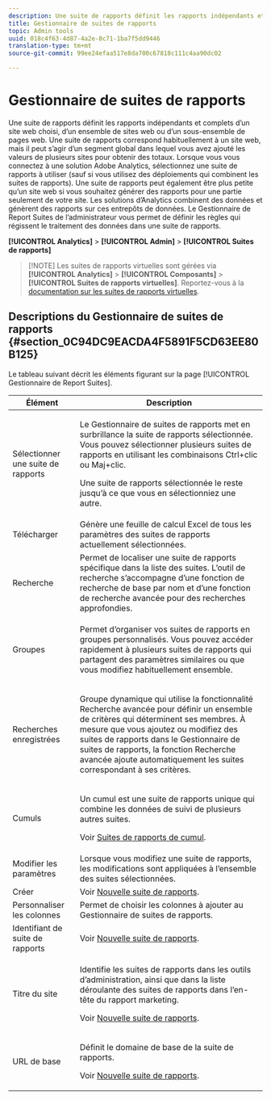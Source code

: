```yaml
---
description: Une suite de rapports définit les rapports indépendants et complets d’un site web choisi, d’un ensemble de sites web ou d’un sous-ensemble de pages Web. Une suite de rapports correspond habituellement à un site web, mais il peut s’agir d’un segment global dans lequel vous avez ajouté les valeurs de plusieurs sites pour obtenir des totaux. Lorsque vous vous connectez à une solution Adobe Analytics, sélectionnez une suite de rapports à utiliser (sauf si vous utilisez des déploiements qui combinent les suites de rapports). Une suite de rapports peut également être plus petite qu’un site web si vous souhaitez générer des rapports pour une partie seulement de votre site. Les solutions d’Analytics combinent des données et génèrent des rapports sur ces entrepôts de données. Le Gestionnaire de Report Suites de l’administrateur vous permet de définir les règles qui régissent le traitement des données dans une suite de rapports.
title: Gestionnaire de suites de rapports
topic: Admin tools
uuid: 018c4f63-4d87-4a2e-8c71-1ba7f5dd9446
translation-type: tm+mt
source-git-commit: 99ee24efaa517e8da700c67818c111c4aa90dc02

---
```



# Gestionnaire de suites de rapports

Une suite de rapports définit les rapports indépendants et complets d’un site web choisi, d’un ensemble de sites web ou d’un sous-ensemble de pages web. Une suite de rapports correspond habituellement à un site web, mais il peut s’agir d’un segment global dans lequel vous avez ajouté les valeurs de plusieurs sites pour obtenir des totaux. Lorsque vous vous connectez à une solution Adobe Analytics, sélectionnez une suite de rapports à utiliser (sauf si vous utilisez des déploiements qui combinent les suites de rapports). Une suite de rapports peut également être plus petite qu’un site web si vous souhaitez générer des rapports pour une partie seulement de votre site. Les solutions d’Analytics combinent des données et génèrent des rapports sur ces entrepôts de données. Le Gestionnaire de Report Suites de l’administrateur vous permet de définir les règles qui régissent le traitement des données dans une suite de rapports.

**[!UICONTROL Analytics]** &gt; **[!UICONTROL Admin]** &gt; **[!UICONTROL Suites de rapports]**

> [!NOTE] Les suites de rapports virtuelles sont gérées via **[!UICONTROL Analytics]** &gt; **[!UICONTROL Composants]** &gt; **[!UICONTROL Suites de rapports virtuelles]**. Reportez-vous à la [documentation sur les suites de rapports virtuelles](/help/components/vrs/vrs-about.md).

## Descriptions du Gestionnaire de suites de rapports {#section_0C94DC9EACDA4F5891F5CD63EE80B125}

Le tableau suivant décrit les éléments figurant sur la page [!UICONTROL Gestionnaire de Report Suites].

<table id="table_F739FBD8DB8D409E916F12F61C5953D0"> 
 <thead> 
  <tr> 
   <th colname="col1" class="entry"> Élément </th> 
   <th colname="col2" class="entry"> Description </th> 
  </tr> 
 </thead>
 <tbody> 
  <tr> 
   <td colname="col1"> <span class="wintitle"> Sélectionner une suite de rapports</span> </td> 
   <td colname="col2"> <p>Le <span class="wintitle">Gestionnaire de suites de rapports</span> met en surbrillance la suite de rapports sélectionnée. Vous pouvez sélectionner plusieurs suites de rapports en utilisant les combinaisons <span class="uicontrol">Ctrl+clic</span> ou <span class="uicontrol">Maj+clic</span>. </p> <p>Une suite de rapports sélectionnée le reste jusqu’à ce que vous en sélectionniez une autre. </p> </td> 
  </tr> 
  <tr> 
   <td colname="col1"> <span class="wintitle"> Télécharger</span> </td> 
   <td colname="col2"> Génère une feuille de calcul Excel de tous les paramètres des suites de rapports actuellement sélectionnées. </td> 
  </tr> 
  <tr> 
   <td colname="col1"> <span class="wintitle"> Recherche</span> </td> 
   <td colname="col2"> Permet de localiser une suite de rapports spécifique dans la liste des suites. L’outil de recherche s’accompagne d’une fonction de recherche de base par nom et d’une fonction de recherche avancée pour des recherches approfondies. </td> 
  </tr> 
  <tr> 
   <td colname="col1"> <span class="wintitle"> Groupes</span> </td> 
   <td colname="col2"> <p>Permet d’organiser vos suites de rapports en groupes personnalisés. Vous pouvez accéder rapidement à plusieurs suites de rapports qui partagent des paramètres similaires ou que vous modifiez habituellement ensemble. </p> </td> 
  </tr> 
  <tr> 
   <td colname="col1"> <span class="wintitle"> Recherches enregistrées</span> </td> 
   <td colname="col2"> <p>Groupe dynamique qui utilise la fonctionnalité <span class="wintitle">Recherche avancée</span> pour définir un ensemble de critères qui déterminent ses membres. À mesure que vous ajoutez ou modifiez des suites de rapports dans le <span class="wintitle">Gestionnaire de suites de rapports</span>, la fonction <span class="wintitle">Recherche avancée</span> ajoute automatiquement les suites correspondant à ses critères. </p> </td> 
  </tr> 
  <tr> 
   <td colname="col1"> <span class="wintitle"> Cumuls</span> </td> 
   <td colname="col2"> <p>Un cumul est une suite de rapports unique qui combine les données de suivi de plusieurs autres suites. </p> <p>Voir <a href="/help/admin/c-manage-report-suites/rollup-report-suite.md"> Suites de rapports de cumul</a>. </p> </td> 
  </tr> 
  <tr> 
   <td colname="col1"> <span class="wintitle"> Modifier les paramètres</span> </td> 
   <td colname="col2"> Lorsque vous modifiez une suite de rapports, les modifications sont appliquées à l’ensemble des suites sélectionnées. </td> 
  </tr> 
  <tr> 
   <td colname="col1"> <span class="wintitle"> Créer</span> </td> 
   <td colname="col2">Voir <a href="/help/admin/c-manage-report-suites/c-new-report-suite/new-report-suite.md">Nouvelle suite de rapports</a>. </td> 
  </tr> 
  <tr> 
   <td colname="col1"> <span class="wintitle"> Personnaliser les colonnes</span> </td> 
   <td colname="col2">Permet de choisir les colonnes à ajouter au <span class="wintitle">Gestionnaire de suites de rapports</span>. </td> 
  </tr> 
  <tr> 
   <td colname="col1"> <span class="wintitle"> Identifiant de suite de rapports</span> </td> 
   <td colname="col2">Voir <a href="/help/admin/c-manage-report-suites/c-new-report-suite/new-report-suite.md">Nouvelle suite de rapports</a>. </td> 
  </tr> 
  <tr> 
   <td colname="col1"> <span class="wintitle"> Titre du site</span> </td> 
   <td colname="col2"> <p>Identifie les suites de rapports dans les outils d’administration, ainsi que dans la liste déroulante des suites de rapports dans l’en-tête du rapport marketing. </p> <p>Voir <a href="/help/admin/c-manage-report-suites/c-new-report-suite/new-report-suite.md">Nouvelle suite de rapports</a>. </p> </td> 
  </tr> 
  <tr> 
   <td colname="col1"> <span class="wintitle"> URL de base</span> </td> 
   <td colname="col2"> <p>Définit le domaine de base de la suite de rapports. </p> <p>Voir <a href="/help/admin/c-manage-report-suites/c-new-report-suite/new-report-suite.md">Nouvelle suite de rapports</a>. </p> </td> 
  </tr> 
 </tbody> 
</table>

